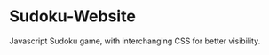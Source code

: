 Sudoku-Website
==============

Javascript Sudoku game, with interchanging CSS for better visibility.
